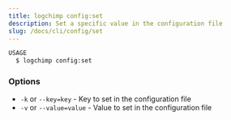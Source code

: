 ```yaml
---
title: logchimp config:set
description: Set a specific value in the configuration file
slug: /docs/cli/config/set
---
```


```bash
USAGE
  $ logchimp config:set
```

### Options

- `-k` or `--key=key` - Key to set in the configuration file
- `-v` or `--value=value` - Value to set in the configuration file
